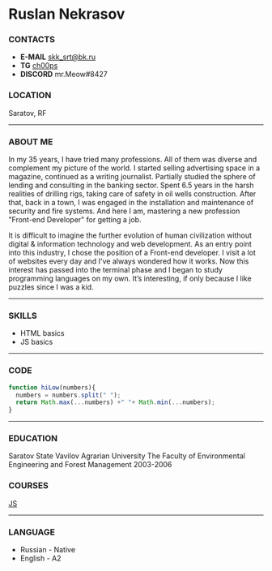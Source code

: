 # Ruslan Nekrasov
### CONTACTS
- __E-MAIL__ skk_srt@bk.ru
- __TG__ [ch00ps](https://t.me/ch00ps)
- __DISCORD__ mr.Meow#8427
### LOCATION
Saratov, RF

---
### ABOUT ME
In my 35 years, I have tried many professions. All of them was diverse and complement my picture of the world. I started selling advertising space in a magazine, continued as a writing journalist. Partially studied the sphere of lending and consulting in the banking sector. Spent 6.5 years in the harsh realities of drilling rigs, taking care of safety in oil wells construction. After that, back in a town, I was engaged in the installation and maintenance of security and fire systems. And here I am, mastering a new profession "Front-end Developer" for getting a job. 

It is difficult to imagine the further evolution of human civilization without digital & information technology and web development. As an entry point into this industry, I chose the position of a Front-end developer. I visit a lot of websites every day and I've always wondered how it works. Now this interest has passed into the terminal phase and I began to study programming languages on my own. It’s interesting, if only because I like puzzles since I was a kid.

---
### SKILLS
* HTML basics
* JS basics
---
### CODE
```javascript
function hiLow(numbers){
  numbers = numbers.split(" ");
  return Math.max(...numbers) +" "+ Math.min(...numbers);
}
```
---
### EDUCATION
Saratov State Vavilov Agrarian University
The Faculty of Environmental Engineering and Forest Management
2003-2006
### COURSES
[JS](https://learn.javascript.ru/)

---
### LANGUAGE
- Russian - Native
- English - A2
